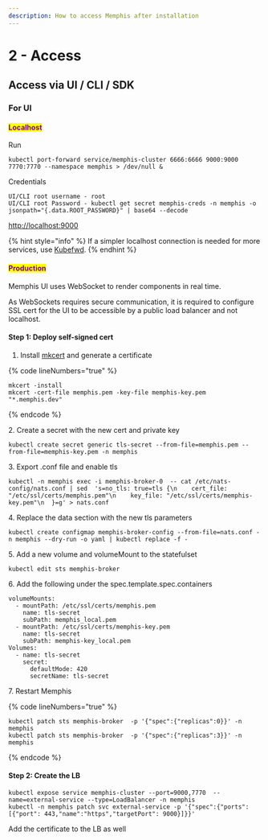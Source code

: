 ```yaml
---
description: How to access Memphis after installation
---
```


# 2 - Access

## Access via UI / CLI / SDK

### For UI

#### <mark style="color:purple;">Localhost</mark>

Run

```
kubectl port-forward service/memphis-cluster 6666:6666 9000:9000 7770:7770 --namespace memphis > /dev/null &
```

Credentials

```
UI/CLI root username - root
UI/CLI root Password - kubectl get secret memphis-creds -n memphis -o jsonpath="{.data.ROOT_PASSWORD}" | base64 --decode
```

[http://localhost:9000](http://localhost:9000)

{% hint style="info" %}
If a simpler localhost connection is needed for more services, use [Kubefwd](https://kubefwd.com/).
{% endhint %}

#### <mark style="color:purple;">Production</mark>

Memphis UI uses WebSocket to render components in real time.

As WebSockets requires secure communication, it is required to configure SSL cert for the UI to be accessible by a public load balancer and not localhost.

#### Step 1: Deploy self-signed cert

1. Install [mkcert](https://github.com/FiloSottile/mkcert) and generate a certificate

{% code lineNumbers="true" %}
```
mkcert -install
mkcert -cert-file memphis.pem -key-file memphis-key.pem "*.memphis.dev"
```
{% endcode %}

2\. Create a secret with the new cert and private key

```
kubectl create secret generic tls-secret --from-file=memphis.pem --from-file=memphis-key.pem -n memphis
```

3\. Export .conf file and enable tls

```
kubectl -n memphis exec -i memphis-broker-0  -- cat /etc/nats-config/nats.conf | sed  's=no_tls: true=tls {\n    cert_file: "/etc/ssl/certs/memphis.pem"\n    key_file: "/etc/ssl/certs/memphis-key.pem"\n  }=g' > nats.conf
```

4\. Replace the data section with the new tls parameters

```
kubectl create configmap memphis-broker-config --from-file=nats.conf -n memphis --dry-run -o yaml | kubectl replace -f -
```

5\. Add a new volume and volumeMount to the statefulset

```
kubectl edit sts memphis-broker
```

6\. Add the following under the spec.template.spec.containers&#x20;

```
volumeMounts:
  - mountPath: /etc/ssl/certs/memphis.pem
    name: tls-secret
    subPath: memphis_local.pem
  - mountPath: /etc/ssl/certs/memphis-key.pem
    name: tls-secret
    subPath: memphis-key_local.pem
Volumes:
  - name: tls-secret
    secret:
      defaultMode: 420
      secretName: tls-secret
```

7\. Restart Memphis

{% code lineNumbers="true" %}
```
kubectl patch sts memphis-broker  -p '{"spec":{"replicas":0}}' -n  memphis
kubectl patch sts memphis-broker  -p '{"spec":{"replicas":3}}' -n  memphis
```
{% endcode %}

#### Step 2: Create the LB

```
kubectl expose service memphis-cluster --port=9000,7770  --name=external-service --type=LoadBalancer -n memphis
kubectl -n memphis patch svc external-service -p '{"spec":{"ports": [{"port": 443,"name":"https","targetPort": 9000}]}}'
```

Add the certificate to the LB as well
